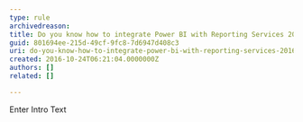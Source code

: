 ```yaml
---
type: rule
archivedreason: 
title: Do you know how to integrate Power BI with Reporting Services 2016?
guid: 801694ee-215d-49cf-9fc8-7d6947d408c3
uri: do-you-know-how-to-integrate-power-bi-with-reporting-services-2016
created: 2016-10-24T06:21:04.0000000Z
authors: []
related: []

---
```



Enter Intro Text
<br><excerpt class='endintro'></excerpt><br>



